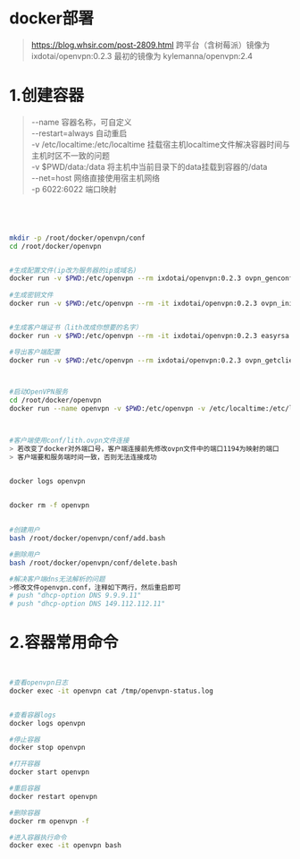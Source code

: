 # docker部署
> https://blog.whsir.com/post-2809.html
> 跨平台（含树莓派）镜像为 ixdotai/openvpn:0.2.3
> 最初的镜像为 kylemanna/openvpn:2.4


# 1.创建容器
> --name 容器名称，可自定义  
> --restart=always 自动重启  
> -v /etc/localtime:/etc/localtime 挂载宿主机localtime文件解决容器时间与主机时区不一致的问题  
> -v $PWD/data:/data 将主机中当前目录下的data挂载到容器的/data  
> --net=host 网络直接使用宿主机网络  
> -p 6022:6022 端口映射  

``` bash



	
mkdir -p /root/docker/openvpn/conf
cd /root/docker/openvpn


#生成配置文件(ip改为服务器的ip或域名)
docker run -v $PWD:/etc/openvpn --rm ixdotai/openvpn:0.2.3 ovpn_genconfig -u tcp://47.47.47.47
 
#生成密钥文件
docker run -v $PWD:/etc/openvpn --rm -it ixdotai/openvpn:0.2.3 ovpn_initpki


#生成客户端证书（lith改成你想要的名字）
docker run -v $PWD:/etc/openvpn --rm -it ixdotai/openvpn:0.2.3 easyrsa build-client-full lith nopass

#导出客户端配置
docker run -v $PWD:/etc/openvpn --rm ixdotai/openvpn:0.2.3 ovpn_getclient lith > $PWD/conf/lith.ovpn



#启动OpenVPN服务
cd /root/docker/openvpn
docker run --name openvpn -v $PWD:/etc/openvpn -v /etc/localtime:/etc/localtime -d -p 1194:1194/tcp --cap-add=NET_ADMIN ixdotai/openvpn:0.2.3



#客户端使用conf/lith.ovpn文件连接
> 若改变了docker对外端口号，客户端连接前先修改ovpn文件中的端口1194为映射的端口
> 客户端要和服务端时间一致，否则无法连接成功


docker logs openvpn

 
docker rm -f openvpn
 

#创建用户
bash /root/docker/openvpn/conf/add.bash

#删除用户
bash /root/docker/openvpn/conf/delete.bash

#解决客户端dns无法解析的问题
>修改文件openvpn.conf，注释如下两行，然后重启即可
# push "dhcp-option DNS 9.9.9.11"
# push "dhcp-option DNS 149.112.112.11"

``` 


# 2.容器常用命令

``` bash


#查看openvpn日志
docker exec -it openvpn cat /tmp/openvpn-status.log


#查看容器logs
docker logs openvpn

#停止容器
docker stop openvpn

#打开容器
docker start openvpn

#重启容器
docker restart openvpn

#删除容器
docker rm openvpn -f

#进入容器执行命令
docker exec -it openvpn bash


```


